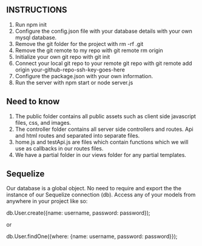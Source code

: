 ## INSTRUCTIONS ##
1. Run npm init
2. Configure the config.json file with your database details with your own mysql database.
3. Remove the git folder for the project with rm -rf .git
4. Remove the git remote to my repo with git remote rm origin
5. Initialize your own git repo with git init
6. Connect your local git repo to your remote git repo with git remote add origin your-github-repo-ssh-key-goes-here
7. Configure the package.json with your own information.
8. Run the server with npm start or node server.js

## Need to know ##
1. The public folder contains all public assets such as client side javascript files, css, and images.
2. The controller folder contains all server side controllers and routes. Api and html routes and separated into separate files.
3. home.js and testApi.js are files which contain functions which we will use as callbacks in our routes files.
4. We have a partial folder in our views folder for any partial templates.

## Sequelize
Our database is a global object. No need to require and export the the instance of our Sequelize connection (db). Access any of your models from anywhere in your project like so:

db.User.create({name: username, password: password});

or

db.User.findOne({where: {name: username, password: password}});

